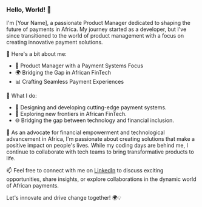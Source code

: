 ### Hello, World! 👋

I'm [Your Name], a passionate Product Manager dedicated to shaping the future of payments in Africa. My journey started as a developer, but I've since transitioned to the world of product management with a focus on creating innovative payment solutions.

🚀 Here's a bit about me:

- 💼 Product Manager with a Payment Systems Focus
- 🌍 Bridging the Gap in African FinTech
- 📊 Crafting Seamless Payment Experiences

🔧 What I do:

- 🌟 Designing and developing cutting-edge payment systems.
- 🚀 Exploring new frontiers in African FinTech.
- 🌐 Bridging the gap between technology and financial inclusion.

🌱 As an advocate for financial empowerment and technological advancement in Africa, I'm passionate about creating solutions that make a positive impact on people's lives. While my coding days are behind me, I continue to collaborate with tech teams to bring transformative products to life.

📫 Feel free to connect with me on [LinkedIn](https://www.linkedin.com/in/bako-harry-rakotondratompo) to discuss exciting opportunities, share insights, or explore collaborations in the dynamic world of African payments.

Let's innovate and drive change together! 🌍💡
